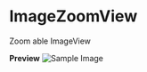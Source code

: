 # ImageZoomView
Zoom able ImageView

**Preview**
![Sample Image](https://drive.google.com/file/d/0BzqrFmvXneLncURMVkk5UlR3eW8/view?usp=sharing)
